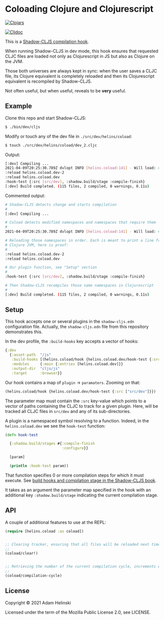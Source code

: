 # Coloading Clojure and Clojurescript

[![Clojars](https://img.shields.io/clojars/v/io.helins/coload.svg)](https://clojars.org/io.helins/coload)

[![Cljdoc](https://cljdoc.org/badge/io.helins/coload)](https://cljdoc.org/d/io.helins/coload)

This is a [Shadow-CLJS compilation hook](https://shadow-cljs.github.io/docs/UsersGuide.html#build-hooks).

When running Shadow-CLJS in dev mode, this hook ensures that requested CLJC files
are loaded not only as Clojurescript in JS but also as Clojure on the JVM.

Those both universes are always kept in sync: when the user saves a CLJC file,
its Clojure equivalent is completely reloaded and then its Clojurescript
equivalent is recompiled by Shadow-CLJS.

Not often useful, but when useful, reveals to be **very** useful.


## Example

Clone this repo and start Shadow-CLJS:

```bash
$ ./bin/dev/cljs
```

Modify or touch any of the dev file in `./src/dev/helins/coload`:

```bash
$ touch ./src/dev/helins/coload/dev_2.cljc
```

Output:

```bash
[:dev] Compiling ...
2021-04-09T20:25:30.789Z dvlopt INFO [helins.coload:141] - Will load: #{user helins.coload.dev-2 helins.coload.dev}
:reload helins.coload.dev-2
:reload helins.coload.dev
:hook-test {:src [src/dev], :shadow.build/stage :compile-finish}
[:dev] Build completed. (115 files, 2 compiled, 0 warnings, 0.11s)
```

Commented output:

```bash
# Shadow-CLJS detects change and starts compilation
#
[:dev] Compiling ...

# Coload detects modified namespaces and namespaces that require them
#
2021-04-09T20:25:30.789Z dvlopt INFO [helins.coload:141] - Will load: #{user helins.coload.dev-2 helins.coload.dev}

# Reloading those namespaces in order. Each is meant to print a line from
# Clojure JVM, here is proof:
#
:reload helins.coload.dev-2
:reload helins.coload.dev

# Our plugin function, see "Setup" section
#
:hook-test {:src [src/dev], :shadow.build/stage :compile-finish}

# Then Shadow-CLJS recompiles those same namespaces in Clojurescript
#
[:dev] Build completed. (115 files, 2 compiled, 0 warnings, 0.11s)
```


## Setup

This hook accepts one or several plugins in the `shadow-cljs.edn` configuration
file. Actually, the `shadow-cljs.edn` file from this repository demonstrates
this.

In the dev profile, the `:build-hooks` key accepts a vector of hooks:

```clojure
{:dev
  {:asset-path  "/js"
   :build-hooks [(helins.coload/hook {helins.coload.dev/hook-test {:src ["src/dev"]}})]
   :modules     {:main {:entries [helins.coload.dev]}}
   :output-dir  "cljs/js"
   :target      :browser}}
```

Our hook contains a map of `plugin` -> `paramaters`. Zooming on that:

```clojure
(helins.coload/hook {helins.coload.dev/hook-test {:src ["src/dev"]}})
```

The parameter map must contain the `:src` key-value which points to a vector of
paths containing the CLJC to track for a given plugin. Here, will be tracked all
CLJC files in `src/dev` and any of its sub-directories.

A plugin is a namespaced symbol resolving to a function. Indeed, in
the `helins.coload.dev` we see the `hook-test` function:

```clojure
(defn hook-test

  {:shadow.build/stages #{:compile-finish
                          :configure}}

  [param]

  (println :hook-test param))
```

That function specifies 0 or more compilation steps for which it must execute.
See [build hooks and compilation stage in the Shadow-CLJS
book](https://shadow-cljs.github.io/docs/UsersGuide.html#build-hooks).

It takes as an argument the parameter map specified in the hook with an
additional key `:shadow.build/stage` indicating the current compilation stage.


## API

A couple of additional features to use at the REPL:

```clojure
(require [helins.coload :as coload])


;; Clearing tracker, ensuring that all files will be reloaded next time:
;;
(coload/clear!)


;; Retrieving the number of the current compilation cycle, increments each time:
;;
(coload/compilation-cycle)
```

## License

Copyright © 2021 Adam Helinski

Licensed under the term of the Mozilla Public License 2.0, see LICENSE.
